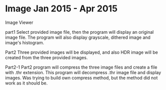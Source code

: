 # Image Jan 2015 - Apr 2015
Image Viewer

part1
Select provided image file, then the program will display an original image file.
The program will also display grayscale, dithered image and image's histogram.

Part2
Three provided images will be displayed, and also HDR image will be created from the three provided images.

Part2-1 
Part2 program will compress the three image files and create a file with .thr extension.
This program will decompress .thr image file and display images.
Was trying to build own compress method, but the method did not work as it should be.
